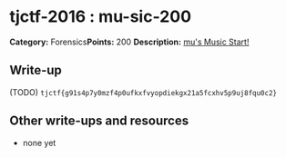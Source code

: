 # tjctf-2016 : mu-sic-200

**Category:** Forensics**Points:** 200
**Description:** [mu's Music Start!](https://drive.google.com/open?id=0B2D8bCaecZXTelczOGVqMVhiWVE)

## Write-up

(TODO)
`tjctf{g91s4p7y0mzf4p0ufkxfvyopdiekgx21a5fcxhv5p9uj8fqu0c2}`

## Other write-ups and resources

* none yet
